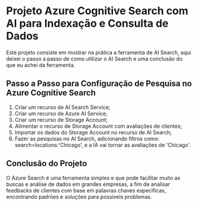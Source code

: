 # Projeto Azure Cognitive Search com AI para Indexação e Consulta de Dados
Este projeto consiste em mostrar na prática a ferramenta de AI Search, aqui deixei o passo a passo de como utilizar o AI Search e uma conclusão do que eu achei da ferramenta.

## Passo a Passo para Configuração de Pesquisa no Azure Cognitive Search

1. Criar um recurso de AI Search Service;
2. Criar um recurso de Azure AI Service;
3. Criar um recurso de Storage Account;
4. Alimentar o recurso de Storage Account com avaliações de clientes;
5. Importar os dados do Storage Account no recurso de AI Search;
6. Fazer as pesquisas no AI Search, adicionando filtros como: search=locations:'Chicago', e a IA vai tornar as avaliações de 'Chicago'.

## Conclusão do Projeto
<p>O Azure Search é uma ferramenta simples e que pode facilitar muito as buscas e análise de dados em grandes empresas, a fim de analisar feedbacks de clientes com base em palavras chaves especificas, encontrando padrões e soluções para possíveis problemas. </p>
